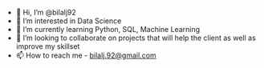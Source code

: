 - 👋 Hi, I’m @bilalj92
- 👀 I’m interested in Data Science
- 🌱 I’m currently learning Python, SQL, Machine Learning
- 💞️ I’m looking to collaborate on projects that will help the client as well as improve my skillset
- 📫 How to reach me - bilalj.92@gmail.com

<!---
bilalj92/bilalj92 is a ✨ special ✨ repository because its `README.md` (this file) appears on your GitHub profile.
You can click the Preview link to take a look at your changes.
--->
